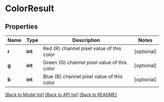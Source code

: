 # ColorResult

## Properties
Name | Type | Description | Notes
------------ | ------------- | ------------- | -------------
**r** | **int** | Red (R) channel pixel value of this color | [optional] 
**g** | **int** | Green (G) channel pixel value of this color | [optional] 
**b** | **int** | Blue (B) channel pixel value of this color | [optional] 

[[Back to Model list]](../README.md#documentation-for-models) [[Back to API list]](../README.md#documentation-for-api-endpoints) [[Back to README]](../README.md)


